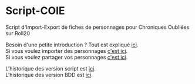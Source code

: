 # Script-COIE

Script d'Import-Export de fiches de personnages pour Chroniques Oubliées sur Roll20

Besoin d'une petite introduction ? Tout est expliqué [ici](https://raw.githack.com/coAtlas/Script-COIE/main/startCOIE.html).  
Si vous voulez importer des personnages [c'est ici](https://raw.githack.com/coAtlas/Script-COIE/main/importCOIE.html).  
Si vous voulez partager vos personnages [c'est ici](https://docs.google.com/forms/d/e/1FAIpQLSd_OrnnRsaARwNLNxHY2GITCgAGXTqucg8N3NNfcjGqyE-aSg/viewform).

L'historique des version script est [ici](ChangeLogScript.md).  
L'historique des version BDD est [ici](ChangeLogBDD.md).
